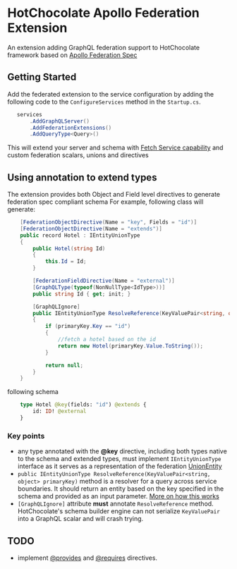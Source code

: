 # HotChocolate Apollo Federation Extension

An extension adding GraphQL federation support to HotChocolate framework based on [Apollo Federation Spec](https://www.apollographql.com/docs/federation/federation-spec/)

## Getting Started

Add the federated extension to the service configuration by adding the following code to the `ConfigureServices` method in the `Startup.cs`.

 ```c#
    services
        .AddGraphQLServer()
        .AddFederationExtensions()
        .AddQueryType<Query>()
```

This will extend your server and schema with [Fetch Service capability](https://www.apollographql.com/docs/federation/federation-spec/#fetch-service-capabilities) and custom federation scalars, unions and directives

## Using annotation to extend types

The extension provides both Object and Field level directives to generate federation spec compliant schema
For example, following class will generate:

```c#
    [FederationObjectDirective(Name = "key", Fields = "id")]
    [FederationObjectDirective(Name = "extends")]
    public record Hotel : IEntityUnionType
    {
        public Hotel(string Id)
        {
            this.Id = Id;
        }

        [FederationFieldDirective(Name = "external")]
        [GraphQLType(typeof(NonNullType<IdType>))]
        public string Id { get; init; }

        [GraphQLIgnore]
        public IEntityUnionType ResolveReference(KeyValuePair<string, object> primaryKey)
        {
            if (primaryKey.Key == "id")
            {
                //fetch a hotel based on the id
                return new Hotel(primaryKey.Value.ToString());
            }

            return null;
        }
    }
```

following schema

```graphql
    type Hotel @key(fields: "id") @extends {
        id: ID! @external
    }
```

### Key points

- any type annotated with the **@key** directive, including both types native to the schema and extended types, must implement `IEntityUnionType` interface as it serves as a representation of the federation [UnionEntity](https://www.apollographql.com/docs/federation/federation-spec/#union-_entity)
- `public IEntityUnionType ResolveReference(KeyValuePair<string, object> primaryKey)` method is a resolver for a query across service boundaries. It should return an entity based on the key specified in the schema and provided as an input parameter. [More on how this works](https://www.apollographql.com/docs/federation/federation-spec/#resolve-requests-for-entities)
- `[GraphQLIgnore]` attribute **must** annotate  `ResolveReference` method. HotChocolate's schema builder engine can not serialize  `KeyValuePair` into a GraphQL scalar and will crash trying.


## TODO

- implement [@provides](https://www.apollographql.com/docs/federation/federation-spec/#provides) and [@requires](https://www.apollographql.com/docs/federation/federation-spec/#requires) directives.
